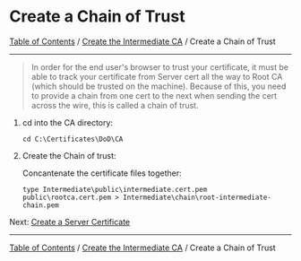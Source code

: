 # Create a Chain of Trust

[Table of Contents](../../../README.md#table-of-contents) / [Create the Intermediate CA](README.md) / Create a Chain of Trust

---------------------------------------------------------------------------------------

> In order for the end user's browser to trust your certificate, it must be able to track your certificate from Server cert all the way to Root CA (which should be trusted on the machine).  Because of this, you need to provide a chain from one cert to the next when sending the cert across the wire, this is called a chain of trust.

1. cd into the CA directory:

       cd C:\Certificates\DoD\CA

2. Create the Chain of trust:

   Concantenate the certificate files together:

       type Intermediate\public\intermediate.cert.pem public\rootca.cert.pem > Intermediate\chain\root-intermediate-chain.pem

Next: [Create a Server Certificate](README_CreateServerCert.md)

---------------------------------------------------------------------------------------

[Table of Contents](../../../README.md#table-of-contents) / [Create the Intermediate CA](README.md) / Create a Chain of Trust